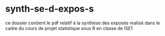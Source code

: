 # synth-se-d-expos-s
ce dossier contient le pdf relatif à la synthèse des exposés realisé dans le cadre du cours de projet statistique sous R en classe de ISE1
